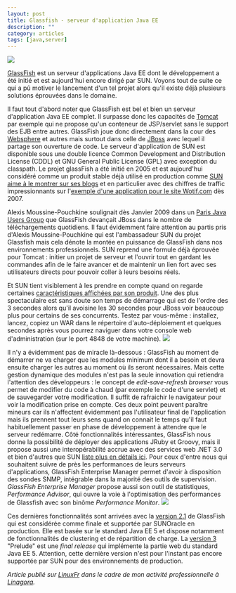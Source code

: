 ```yaml
---
layout: post
title: Glassfish - serveur d'application Java EE
description: ""
category: articles
tags: [java,server]
---
```


![](http://www.08000linux.com/blogs/files/2009/10/logo-glassfish.png)

[GlassFish](https://glassfish.dev.java.net/) est un serveur d'applications Java EE dont le développement a été initié et est aujourd'hui encore dirigé par SUN. Voyons tout de suite ce qui a pû motiver le lancement d'un tel projet alors qu'il existe déjà plusieurs solutions éprouvées dans le domaine. [](http://www.08000linux.com/blogs/files/2009/10/logo-glassfish.png)

Il faut tout d'abord noter que GlassFish est bel et bien un serveur d'application Java EE complet. Il surpasse donc les capacités de [Tomcat](http://tomcat.apache.org/) par exemple qui ne propose qu'un conteneur de JSP/servlet sans le support des EJB entre autres. GlassFish joue donc directement dans la cour des [Websphere](http://www.ibm.com/software/fr/websphere/) et autres mais surtout dans celle de [JBoss](http://www.jboss.org/) avec lequel il partage son ouverture de code. Le serveur d'application de SUN est disponible sous une double licence Common Development and Distribution License (CDDL) et GNU General Public License (GPL) avec exception du classpath. Le projet glassFish a été initié en 2005 et est aujourd'hui considéré comme un produit stable déjà utilisé en production comme [SUN aime à le montrer sur ses blogs](http://blogs.sun.com/stories/) et en particulier avec des chiffres de traffic impressionnants sur l'[exemple d'une application pour le site Wotif.com](http://blogs.sun.com/stories/entry/wotif) dès 2007.

Alexis Moussine-Pouchkine soulignait dès Janvier 2009 dans un [Paris Java Users Group](http://www.touilleur-express.fr/2009/01/14/compte-rendu-de-la-soiree-du-paris-jug-sur-jee6-et-glassfish/) que GlassFish devançait JBoss dans le nombre de téléchargements quotidiens. Il faut évidemment faire attention au partis pris d'Alexis Moussine-Pouchkine qui est l'ambassadeur SUN du projet Glassfish mais cela dénote la montée en puissance de GlassFish dans nos environnements professionnels. SUN reprend une formule déjà éprouvée pour Tomcat : initier un projet de serveur et l'ouvrir tout en gardant les commandes afin de le faire avancer et de maintenir un lien fort avec ses utilisateurs directs pour pouvoir coller à leurs besoins réels.

Et SUN tient visiblement à les prendre en compte quand on regarde certaines [caractéristiques affichées par son produit](http://www.sun.com/software/products/appsrvr/features.xml). Une des plus spectaculaire est sans doute son temps de démarrage qui est de l'ordre des 3 secondes alors qu'il avoisine les 30 secondes pour JBoss voir beaucoup plus pour certains de ses concurrents. Testez par vous-même : installez, lancez, copiez un WAR dans le répertoire d'auto-déploiement et quelques secondes après vous pourrez naviguer dans votre console web d'administration (sur le port 4848 de votre machine). [![](http://www.08000linux.com/blogs/files/2009/10/glassfish-webapps.png)](http://www.08000linux.com/blogs/files/2009/10/glassfish-webapps.png)

Il n'y a évidemment pas de miracle là-dessous : GlassFish au moment de démarrer ne va charger que les modules minimum dont il a besoin et devra ensuite charger les autres au moment où ils seront nécessaires. Mais cette gestion dynamique des modules n'est pas la seule innovation qui retiendra l'attention des développeurs : le concept de *edit-save-refresh browser* vous permet de modifier du code à chaud (par exemple le code d'une servlet) et de sauvegarder votre modification. Il suffit de rafraichir le navigateur pour voir la modification prise en compte. Ces deux point peuvent paraître mineurs car ils n'affectent évidemment pas l'utilisateur final de l'application mais ils prennent tout leurs sens quand on connait le temps qu'il faut habituellement passer en phase de développement à attendre que le serveur redémarre. Côté fonctionnalités intéressantes, GlassFish nous donne la possibilité de déployer des applications JRuby et Groovy, mais il propose aussi une interopérabilité accrue avec des services web .NET 3.0 et bien d'autres que SUN [liste plus en détails ici](http://www.sun.com/software/products/appsrvr/features.xml). Pour ceux d'entre nous qui souhaitent suivre de près les performances de leurs serveurs d'applications, GlassFish Enterprise Manager permet d'avoir à disposition des sondes SNMP, intégrable dans la majorité des outils de supervision. *GlassFish Enterprise Manager* propose aussi son outil de statistiques, *Performance Advisor*, qui ouvre la voie à l'optimisation des performances de Glassfish avec son binôme *Performance Monitor*. [![](http://www.08000linux.com/blogs/files/2009/10/glassfish_admin_console_perf11.png)](http://www.08000linux.com/blogs/files/2009/10/glassfish_admin_console_perf11.png)

Ces dernières fonctionnalités sont arrivées avec la [version 2.1](https://glassfish.dev.java.net/public/downloadsindex.html#top) de GlassFish qui est considérée comme finale et supportée par SUNOracle en production. Elle est basée sur le standard Java EE 5 et dispose notamment de fonctionnalités de clustering et de répartition de charge. La [version 3](https://glassfish.dev.java.net/public/downloadsindex.html#top) "Prelude" est une *final release* qui implémente la partie web du standard Java EE 5. Attention, cette dernière version n'est pour l'instant pas encore supportée par SUN pour des environnements de production.

*Article publié sur [LinuxFr](http://linuxfr.org/~galaux/) dans le cadre de mon activité professionnelle à [Linagora](http://linagora.com/).*

